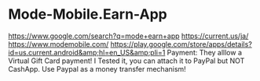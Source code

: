 # Mode-Mobile.Earn-App
https://www.google.com/search?q=mode+earn+app https://current.us/ja/ https://www.modemobile.com/ https://play.google.com/store/apps/details?id=us.current.android&amp;hl=en_US&amp;pli=1 Payment: They alllow a Virtual Gift Card payment! I Tested it, you can attach it to PayPal but NOT CashApp. Use Paypal as a money transfer mechanism! 
